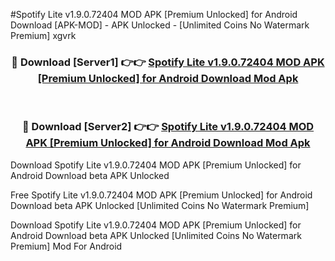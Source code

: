 #Spotify Lite v1.9.0.72404 MOD APK [Premium Unlocked] for Android Download [APK-MOD] - APK Unlocked - [Unlimited Coins No Watermark Premium] xgvrk



<div align="center">

<h3>🔴 Download [Server1] 👉👉 <a href="https://momento.my/?title=Spotify_Lite_v1.9.0.72404_MOD_APK_[Premium_Unlocked]_for_Android_Download">Spotify Lite v1.9.0.72404 MOD APK [Premium Unlocked] for Android Download Mod Apk</a></h3><br>

<h3>🔴 Download [Server2] 👉👉 <a href="https://momento.my/?title=Spotify_Lite_v1.9.0.72404_MOD_APK_[Premium_Unlocked]_for_Android_Download">Spotify Lite v1.9.0.72404 MOD APK [Premium Unlocked] for Android Download Mod Apk</a></h3>
</div>



Download Spotify Lite v1.9.0.72404 MOD APK [Premium Unlocked] for Android Download beta APK Unlocked

Free Spotify Lite v1.9.0.72404 MOD APK [Premium Unlocked] for Android Download beta APK Unlocked [Unlimited Coins No Watermark Premium]

Download Spotify Lite v1.9.0.72404 MOD APK [Premium Unlocked] for Android Download beta APK Unlocked [Unlimited Coins No Watermark Premium] Mod For Android
